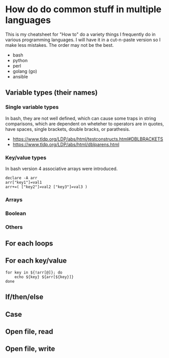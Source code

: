 # How do do common stuff in multiple languages
This is my cheatsheet for "How to" do a variety things I frequently do in various programming languages.  I will have it in a cut-n-paste version so I make less mistakes.  The order may not be the best.

- bash
- python
- perl
- golang (go)
- ansible


## Variable types (their names)
### Single variable types
In bash, they are not well defined, which can cause some traps in string comparisons, which are dependent on wheteher to operators are in quotes, have spaces, single brackets, double bracks, or parathesis.
- https://www.tldp.org/LDP/abs/html/testconstructs.html#DBLBRACKETS
- https://www.tldp.org/LDP/abs/html/dblparens.html

### Key/value types
In bash version 4 associative arrays were introduced.

    declare -A arr
    arr["key1"]=val1
    arr+=( ["key2"]=val2 ["key3"]=val3 )

### Arrays
### Boolean
### Others

## For each loops

## For each key/value
    for key in ${!arr[@]}; do
        echo ${key} ${arr[${key}]}
    done

## If/then/else

## Case

## Open file, read

## Open file, write

